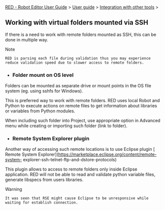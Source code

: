 [RED - Robot Editor User Guide](..\\..\\index.md) > [User
guide](..\\user_guide.md) > [Integration with other
tools](..\\tools_integration.md) >

## Working with virtual folders mounted via SSH

If there is a need to work with remote folders mounted as SSH, this can be
done in multiple way.

Note

    RED is parsing each file during validation thus you may experience reduce validation speed due to slower access to remote folders.

  * ### Folder mount on OS level

Folders can be mounted as separate drive or mount points in the OS file system
(eg. using sshfs for Windows).

This is preferred way to work with remote folders. RED uses local Robot and
Python to execute actions on remote files to get information about libraries
or variables from Python modules.

When including such folder into Project, use appropriate option in Advanced
menu while creating or importing such folder (link to folder).

  * ### Remote System Explorer plugin

Another way of accessing such remote locations is to use Eclipse plugin [
Remote System Explorer](https://marketplace.eclipse.org/content/remote-system-
explorer-ssh-telnet-ftp-and-dstore-protocols)

This plugin allows to access to remote folders only inside Eclipse
application. RED will not be able to read and validate python variable files,
generate libspecs from users libraries.

Warning

    It was seen that RSE might cause Eclipse to be unresponsive while waiting for establish connection.

